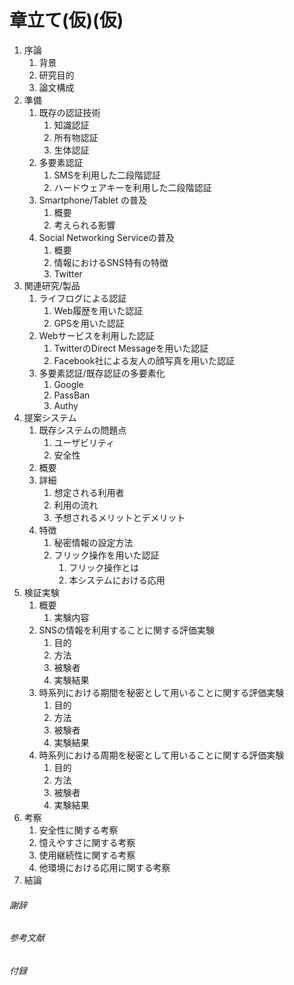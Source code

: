 # 章立て(仮)(仮) #
1. 序論
	1. 背景
	1. 研究目的
	1. 論文構成
1. 準備
	1. 既存の認証技術
		1. 知識認証
		2. 所有物認証
		3. 生体認証
	1. 多要素認証
		1. SMSを利用した二段階認証
		1. ハードウェアキーを利用した二段階認証
	1. Smartphone/Tablet の普及
		1. 概要
		1. 考えられる影響
	1. Social Networking Serviceの普及
		1. 概要
		1. 情報におけるSNS特有の特徴
		1. Twitter
1. 関連研究/製品
	1. ライフログによる認証
		1. Web履歴を用いた認証
		1. GPSを用いた認証
	1. Webサービスを利用した認証
		1. TwitterのDirect Messageを用いた認証
		1. Facebook社による友人の顔写真を用いた認証
	1. 多要素認証/既存認証の多要素化
		1. Google
		1. PassBan
		1. Authy
1. 提案システム
	1. 既存システムの問題点
		1. ユーザビリティ
		1. 安全性	
	1. 概要
	1. 詳細
		1. 想定される利用者
		1. 利用の流れ
		1. 予想されるメリットとデメリット
	1. 特徴
		1. 秘密情報の設定方法
		1. フリック操作を用いた認証
			1. フリック操作とは
			1. 本システムにおける応用
1. 検証実験
	1. 概要
		1. 実験内容
	1. SNSの情報を利用することに関する評価実験
		1. 目的
		1. 方法
		1. 被験者
		1. 実験結果
	1. 時系列における期間を秘密として用いることに関する評価実験
		1. 目的
		1. 方法
		1. 被験者
		1. 実験結果
	1. 時系列における周期を秘密として用いることに関する評価実験
		1. 目的
		1. 方法
		1. 被験者
		1. 実験結果
1. 考察
	1. 安全性に関する考察
	1. 憶えやすさに関する考察
	1. 使用継続性に関する考察
	1. 他環境における応用に関する考察
1. 結論


###### 謝辞 ######
###### 参考文献 ######
###### 付録 ######

